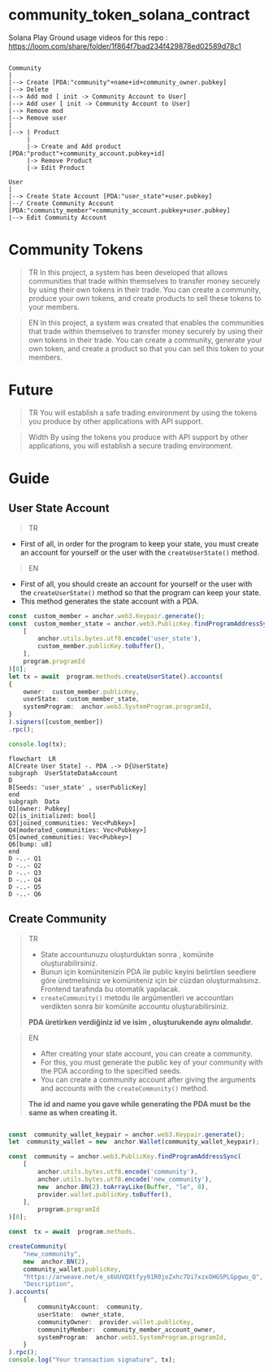 # community_token_solana_contract

Solana Play Ground usage videos for this repo : 
https://loom.com/share/folder/1f864f7bad234f429878ed02589d78c1

```

Community 
|
|--> Create [PDA:"community"+name+id+community_owner.pubkey]
|--> Delete 
|--> Add mod [ init -> Community Account to User]
|--> Add user [ init -> Community Account to User]
|--> Remove mod
|--> Remove user
|
|--> | Product
     | 
     |-> Create and Add product [PDA:"product"+community_account.pubkey+id]
     |-> Remove Product
     |-> Edit Product
     
User
|
|--> Create State Account [PDA:"user_state"+user.pubkey]
|--/ Create Community Account [PDA:"community_member"+community_account.pubkey+user.pubkey]
|--> Edit Community Account 
```
# Community Tokens


> TR
> In this project, a system has been developed that allows communities that trade within themselves to transfer money securely by using their own tokens in their trade.
> You can create a community, produce your own tokens, and create products to sell these tokens to your members.

> EN
> In this project, a system was created that enables the communities that trade within themselves to transfer money securely by using their own tokens in their trade.
> You can create a community, generate your own token, and create a product so that you can sell this token to your members.


# Future
> TR
You will establish a safe trading environment by using the tokens you produce by other applications with API support.

> Width
By using the tokens you produce with API support by other applications, you will establish a secure trading environment.


# Guide

##  User State Account
> TR
- First of all, in order for the program to keep your state, you must create an account for yourself or the user with the `createUserState()` method.
> EN
- First of all, you should create an account for yourself or the user with the `createUserState()` method so that the program can keep your state.
-  This method generates the state account with a PDA.

```ts
const  custom_member = anchor.web3.Keypair.generate();
const  custom_member_state = anchor.web3.PublicKey.findProgramAddressSync(
	[
		anchor.utils.bytes.utf8.encode('user_state'),
		custom_member.publicKey.toBuffer(),
	],
	program.programId
)[0];
let tx = await  program.methods.createUserState().accounts(
{
	owner:  custom_member.publicKey,
	userState:  custom_member_state,
	systemProgram:  anchor.web3.SystemProgram.programId,
}
).signers([custom_member])
.rpc();

console.log(tx);
```

```mermaid
flowchart  LR
A[Create User State] -. PDA .-> D{UserState}
subgraph  UserStateDataAccount
D  
B[Seeds: 'user_state' , userPublicKey]
end 
subgraph  Data
Q1[owner: Pubkey]
Q2[is_initialized: bool]
Q3[joined_communities: Vec<Pubkey>]
Q4[moderated_communities: Vec<Pubkey>]
Q5[owned_communities: Vec<Pubkey>]
Q6[bump: u8]
end
D -..- Q1
D -..- Q2
D -..- Q3
D -..- Q4
D -..- Q5
D -..- Q6

```
## Create Community

> TR
>  - 	State accountunuzu oluşturduktan sonra , komünite oluşturabilirsiniz.
>  - Bunun için komünitenizin PDA ile public keyini belirtilen seedlere göre üretmelisiniz ve komüniteniz için bir cüzdan oluşturmalısınız. Frontend tarafında bu otomatik yapılacak.
>  -  `createCommunity()` metodu ile argümentleri ve accountları verdikten sonra bir komünite accountu oluşturabilirsiniz.
>
> **PDA üretirken verdiğiniz id ve isim , oluşturukende aynı olmalıdır.**

>EN
> - After creating your state account, you can create a community.
> - For this, you must generate the public key of your community with the PDA according to the specified seeds.
> - You can create a community account after giving the arguments and accounts with the `createCommunity()` method.
> 
> **The id and name you gave while generating the PDA must be the same as when creating it.**
```ts

const  community_wallet_keypair = anchor.web3.Keypair.generate();
let  community_wallet = new  anchor.Wallet(community_wallet_keypair);

const  community = anchor.web3.PublicKey.findProgramAddressSync(
	[
		anchor.utils.bytes.utf8.encode('community'),
		anchor.utils.bytes.utf8.encode('new_community'),
		new  anchor.BN(2).toArrayLike(Buffer, "le", 8),
		provider.wallet.publicKey.toBuffer(),
	],
		program.programId
)[0];

const  tx = await  program.methods.

createCommunity(
	"new_community",
	new  anchor.BN(2),
	community_wallet.publicKey,
	"https://arweave.net/e_s6UUVQXtfyy91R0joZxhc7Di7xzxOHGSPLGpgwu_Q",
	"Description",
).accounts(
	{
		communityAccount:  community,
		userState:  owner_state,
		communityOwner:  provider.wallet.publicKey,
		communityMember:  community_member_account_owner,
		systemProgram:  anchor.web3.SystemProgram.programId,
	}
).rpc();
console.log("Your transaction signature", tx);

```